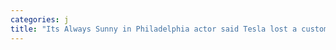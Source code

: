 ```yaml
---
categories: j
title: "Its Always Sunny in Philadelphia actor said Tesla lost a customer after his car was stuck in a parking garage for days when his key fob broke"
---
```


